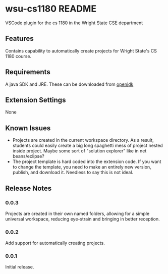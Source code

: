 # wsu-cs1180 README

VSCode plugin for the cs 1180 in the Wright State CSE department

## Features

Contains capability to automatically create projects for Wright State's CS 1180 course.

## Requirements

A java SDK and JRE. These can be downloaded from [openjdk](https://adoptopenjdk.net/releases.html)

## Extension Settings

None

## Known Issues

- Projects are created in the current workspace directory. As a result, students could easily create a big long spaghetti mess of project nested inside project. Maybe some sort of "solution explorer" like in net beans/eclipse?
- The project template is hard coded into the extension code. If you want to change the template, you need to make an entirely new version, publish, and download it. Needless to say this is not ideal.

## Release Notes

### 0.0.3

Projects are created in their own named folders, allowing for a simple universal workspace, reducing eye-strain and bringing in better reception.

### 0.0.2

Add support for automatically creating projects.

### 0.0.1 

Initial release.
